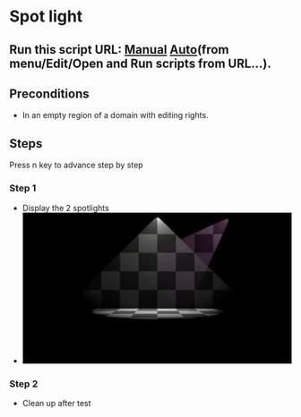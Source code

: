 # Spot light
## Run this script URL: [Manual](./test.js?raw=true)   [Auto](./testAuto.js?raw=true)(from menu/Edit/Open and Run scripts from URL...).

## Preconditions
- In an empty region of a domain with editing rights.

## Steps
Press n key to advance step by step

### Step 1
- Display the 2 spotlights
- ![](./ExpectedImage_00000.png)
### Step 2
- Clean up after test
